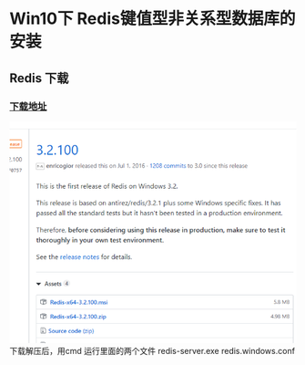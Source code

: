 # Win10下 Redis键值型非关系型数据库的安装
## Redis 下载
### [下载地址](https://github.com/MicrosoftArchive/redis/releases "https://github.com/MicrosoftArchive/redis/releases")
![](https://github.com/FishInSalt/MySpiderLearning/blob/master/database/Redis/43.png)
下载解压后，用cmd 运行里面的两个文件 redis-server.exe redis.windows.conf
